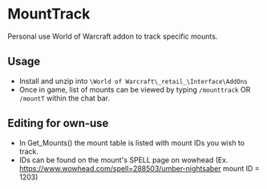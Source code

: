 # MountTrack
Personal use World of Warcraft addon to track specific mounts.

## Usage
-   Install and unzip into `\World of Warcraft\_retail_\Interface\AddOns`
-   Once in game, list of mounts can be viewed by typing `/mounttrack` OR `/mountT` within the chat bar.

## Editing for own-use
-   In Get_Mounts() the mount table is listed with mount IDs you wish to track.
-   IDs can be found on the mount's SPELL page on wowhead (Ex. https://www.wowhead.com/spell=288503/umber-nightsaber mount ID = 1203)
